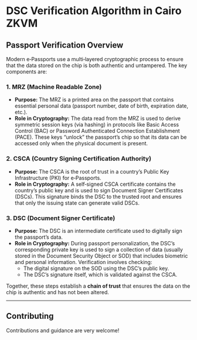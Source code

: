 # DSC Verification Algorithm in Cairo ZKVM

## Passport Verification Overview

Modern e‑Passports use a multi‑layered cryptographic process to ensure that the data stored on the chip is both authentic and untampered. The key components are:

### 1. MRZ (Machine Readable Zone)
- **Purpose:** The MRZ is a printed area on the passport that contains essential personal data (passport number, date of birth, expiration date, etc.).
- **Role in Cryptography:** The data read from the MRZ is used to derive symmetric session keys (via hashing) in protocols like Basic Access Control (BAC) or Password Authenticated Connection Establishment (PACE). These keys “unlock” the passport’s chip so that its data can be accessed only when the physical document is present.

### 2. CSCA (Country Signing Certification Authority)
- **Purpose:** The CSCA is the root of trust in a country’s Public Key Infrastructure (PKI) for e‑Passports.
- **Role in Cryptography:** A self‑signed CSCA certificate contains the country’s public key and is used to sign Document Signer Certificates (DSCs). This signature binds the DSC to the trusted root and ensures that only the issuing state can generate valid DSCs.

### 3. DSC (Document Signer Certificate)
- **Purpose:** The DSC is an intermediate certificate used to digitally sign the passport’s data.
- **Role in Cryptography:** During passport personalization, the DSC’s corresponding private key is used to sign a collection of data (usually stored in the Document Security Object or SOD) that includes biometric and personal information. Verification involves checking:
  - The digital signature on the SOD using the DSC’s public key.
  - The DSC’s signature itself, which is validated against the CSCA.
  
Together, these steps establish a **chain of trust** that ensures the data on the chip is authentic and has not been altered.

---

## Contributing

Contributions and guidance are very welcome!